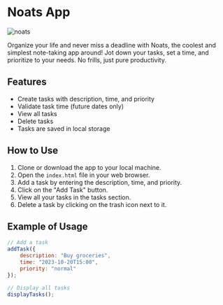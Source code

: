 # Noats App
![noats](https://github.com/DanPongo/NoatsAssistant/assets/106473315/cbfedd7d-e9b0-4c51-8865-d95cffd90346)

Organize your life and never miss a deadline with Noats, the coolest and simplest note-taking app around! Jot down your tasks, set a time, and prioritize to your needs. No frills, just pure productivity.

## Features

- Create tasks with description, time, and priority
- Validate task time (future dates only)
- View all tasks
- Delete tasks
- Tasks are saved in local storage

## How to Use

1. Clone or download the app to your local machine.
2. Open the `index.html` file in your web browser.
3. Add a task by entering the description, time, and priority.
4. Click on the "Add Task" button.
5. View all your tasks in the tasks section.
6. Delete a task by clicking on the trash icon next to it.

## Example of Usage

```javascript
// Add a task
addTask({
    description: "Buy groceries",
    time: "2023-10-20T15:00",
    priority: "normal"
});

// Display all tasks
displayTasks();
